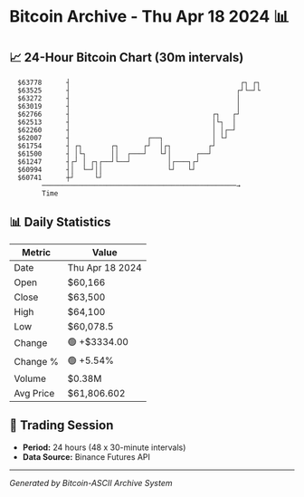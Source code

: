 # Bitcoin Archive - Thu Apr 18 2024 📊

## 📈 24-Hour Bitcoin Chart (30m intervals)

```
  $63778      ┤                                          ┌┐ ┌┐ 
  $63525      ┤                                         ┌┘└─┘└ 
  $63272      ┤                                         │      
  $63019      ┤                                         │      
  $62766      ┤                                   ┌┐   ┌┘      
  $62513      ┤                                   │└┐  │       
  $62260      ┤                                   │ │┌─┘       
  $62007      ┤                   ┌──┐            │ └┘         
  $61754      ┤ ┌┐       ┌┐      ┌┘  │┌┐         ┌┘            
  $61500      ┤ │└┐      ││  ┌───┘   └┘│      ┌──┘             
  $61247      ┤┌┘ │ ┌┐┌──┘└──┘         │┌───┐┌┘                
  $60994      ┤│  └─┘││                └┘   └┘                 
  $60741      ┼┘     └┘                                        
        ────────────────────────────────────────────────→
        Time
```

## 📊 Daily Statistics

| Metric | Value |
|--------|-------|
| Date | Thu Apr 18 2024 |
| Open | $60,166 |
| Close | $63,500 |
| High | $64,100 |
| Low | $60,078.5 |
| Change | 🟢 +$3334.00 |
| Change % | 🟢 +5.54% |
| Volume | $0.38M |
| Avg Price | $61,806.602 |

## 📅 Trading Session

- **Period:** 24 hours (48 x 30-minute intervals)
- **Data Source:** Binance Futures API

---
*Generated by Bitcoin-ASCII Archive System*
